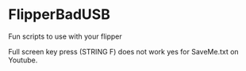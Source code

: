 # FlipperBadUSB
Fun scripts to use with your flipper

Full screen key press (STRING F) does not work yes for SaveMe.txt on Youtube.
